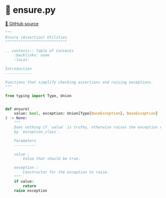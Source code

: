 # 🐍 ensure.py

[🐙 GitHub source](https://github.com/ethereum/execution-specs/blob/c5415056a4a7066906f67c203ec5364a9de8e017/src/ethereum/utils/ensure.py)

```python
"""
Ensure (Assertion) Utilities
^^^^^^^^^^^^^^^^^^^^^^^^^^^^

.. contents:: Table of Contents
    :backlinks: none
    :local:

Introduction
------------

Functions that simplify checking assertions and raising exceptions.
"""

from typing import Type, Union


def ensure(
    value: bool, exception: Union[Type[BaseException], BaseException]
) -> None:
    """
    Does nothing if `value` is truthy, otherwise raises the exception returned
    by `exception_class`.

    Parameters
    ----------

    value :
        Value that should be true.

    exception :
        Constructor for the exception to raise.
    """
    if value:
        return
    raise exception
```
